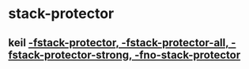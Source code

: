 # stack-protector

## keil [-fstack-protector, -fstack-protector-all, -fstack-protector-strong, -fno-stack-protector](https://www.keil.com/support/man/docs/armclang_ref/armclang_ref_cjh1548250046139.htm)

